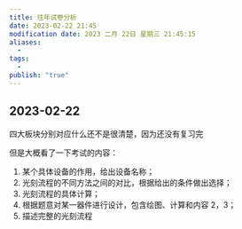 ```yaml
---
title: 往年试卷分析
date: 2023-02-22 21:45
modification date: 2023 二月 22日 星期三 21:45:15
aliases:
  - 
tags:
  - 
publish: "true"
---
```


## 2023-02-22

四大板块分别对应什么还不是很清楚，因为还没有复习完

但是大概看了一下考试的内容：

1. 某个具体设备的作用，给出设备名称；
2. 光刻流程的不同方法之间的对比，根据给出的条件做出选择；
3. 光刻流程的具体计算；
4. 根据题意对某一器件进行设计，包含绘图、计算和内容 2，3；
5. 描述完整的光刻流程


